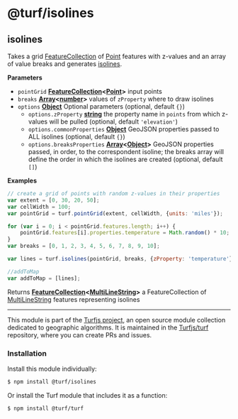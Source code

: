 # @turf/isolines

<!-- Generated by documentation.js. Update this documentation by updating the source code. -->

## isolines

Takes a grid [FeatureCollection][1] of [Point][2] features with z-values and an array of
value breaks and generates [isolines][3].

**Parameters**

-   `pointGrid` **[FeatureCollection][4]&lt;[Point][5]>** input points
-   `breaks` **[Array][6]&lt;[number][7]>** values of `zProperty` where to draw isolines
-   `options` **[Object][8]** Optional parameters (optional, default `{}`)
    -   `options.zProperty` **[string][9]** the property name in `points` from which z-values will be pulled (optional, default `'elevation'`)
    -   `options.commonProperties` **[Object][8]** GeoJSON properties passed to ALL isolines (optional, default `{}`)
    -   `options.breaksProperties` **[Array][6]&lt;[Object][8]>** GeoJSON properties passed, in order, to the correspondent isoline;
        the breaks array will define the order in which the isolines are created (optional, default `[]`)

**Examples**

```javascript
// create a grid of points with random z-values in their properties
var extent = [0, 30, 20, 50];
var cellWidth = 100;
var pointGrid = turf.pointGrid(extent, cellWidth, {units: 'miles'});

for (var i = 0; i < pointGrid.features.length; i++) {
    pointGrid.features[i].properties.temperature = Math.random() * 10;
}
var breaks = [0, 1, 2, 3, 4, 5, 6, 7, 8, 9, 10];

var lines = turf.isolines(pointGrid, breaks, {zProperty: 'temperature'});

//addToMap
var addToMap = [lines];
```

Returns **[FeatureCollection][4]&lt;[MultiLineString][10]>** a FeatureCollection of [MultiLineString][11] features representing isolines

[1]: https://tools.ietf.org/html/rfc7946#section-3.3

[2]: https://tools.ietf.org/html/rfc7946#section-3.1.2

[3]: http://en.wikipedia.org/wiki/Isoline

[4]: https://tools.ietf.org/html/rfc7946#section-3.3

[5]: https://tools.ietf.org/html/rfc7946#section-3.1.2

[6]: https://developer.mozilla.org/docs/Web/JavaScript/Reference/Global_Objects/Array

[7]: https://developer.mozilla.org/docs/Web/JavaScript/Reference/Global_Objects/Number

[8]: https://developer.mozilla.org/docs/Web/JavaScript/Reference/Global_Objects/Object

[9]: https://developer.mozilla.org/docs/Web/JavaScript/Reference/Global_Objects/String

[10]: https://tools.ietf.org/html/rfc7946#section-3.1.5

[11]: https://tools.ietf.org/html/rfc7946#section-3.1.5

<!-- This file is automatically generated. Please don't edit it directly:
if you find an error, edit the source file (likely index.js), and re-run
./scripts/generate-readmes in the turf project. -->

---

This module is part of the [Turfjs project](http://turfjs.org/), an open source
module collection dedicated to geographic algorithms. It is maintained in the
[Turfjs/turf](https://github.com/Turfjs/turf) repository, where you can create
PRs and issues.

### Installation

Install this module individually:

```sh
$ npm install @turf/isolines
```

Or install the Turf module that includes it as a function:

```sh
$ npm install @turf/turf
```
